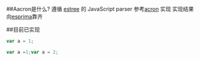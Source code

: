 
##Aacron是什么?
 遵循 [estree](https://github.com/estree/estree) 的 JavaScript parser
 参考[acron](https://github.com/acornjs/acorn) 实现
 实现结果向[esprima](http://esprima.org/demo/parse.html)靠齐 

##目前已实现

```javascript
var a = 1;

var a =1;var a = 2;
```
